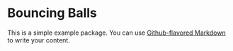 # Bouncing Balls

This is a simple example package. You can use
[Github-flavored Markdown](https://guides.github.com/features/mastering-markdown/)
to write your content.
